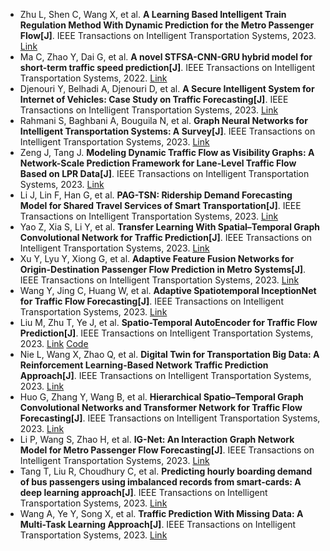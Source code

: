 * Zhu L, Shen C, Wang X, et al. <b>A Learning Based Intelligent Train Regulation Method With Dynamic Prediction for the Metro Passenger Flow[J]</b>. IEEE Transactions on Intelligent Transportation Systems, 2023. [Link](https://ieeexplore.ieee.org/abstract/document/10004201/)
* Ma C, Zhao Y, Dai G, et al. <b>A novel STFSA-CNN-GRU hybrid model for short-term traffic speed prediction[J]</b>. IEEE Transactions on Intelligent Transportation Systems, 2022. [Link](https://ieeexplore.ieee.org/abstract/document/9701439/)
* Djenouri Y, Belhadi A, Djenouri D, et al. <b>A Secure Intelligent System for Internet of Vehicles: Case Study on Traffic Forecasting[J]</b>. IEEE Transactions on Intelligent Transportation Systems, 2023. [Link](https://ieeexplore.ieee.org/abstract/document/10054349/)
* Rahmani S, Baghbani A, Bouguila N, et al. <b>Graph Neural Networks for Intelligent Transportation Systems: A Survey[J]</b>. IEEE Transactions on Intelligent Transportation Systems, 2023. [Link](https://ieeexplore.ieee.org/abstract/document/10077454/)
* Zeng J, Tang J. <b>Modeling Dynamic Traffic Flow as Visibility Graphs: A Network-Scale Prediction Framework for Lane-Level Traffic Flow Based on LPR Data[J]</b>. IEEE Transactions on Intelligent Transportation Systems, 2023. [Link](https://ieeexplore.ieee.org/abstract/document/10004214/)
* Li J, Lin F, Han G, et al. <b>PAG-TSN: Ridership Demand Forecasting Model for Shared Travel Services of Smart Transportation[J]</b>. IEEE Transactions on Intelligent Transportation Systems, 2023. [Link](https://ieeexplore.ieee.org/abstract/document/10058744/)
* Yao Z, Xia S, Li Y, et al. <b>Transfer Learning With Spatial–Temporal Graph Convolutional Network for Traffic Prediction[J]</b>. IEEE Transactions on Intelligent Transportation Systems, 2023. [Link](https://ieeexplore.ieee.org/abstract/document/10063166/)
* Xu Y, Lyu Y, Xiong G, et al. <b>Adaptive Feature Fusion Networks for Origin-Destination Passenger Flow Prediction in Metro Systems[J]</b>. IEEE Transactions on Intelligent Transportation Systems, 2023. [Link](https://ieeexplore.ieee.org/abstract/document/10026633/)
* Wang Y, Jing C, Huang W, et al. <b>Adaptive Spatiotemporal InceptionNet for Traffic Flow Forecasting[J]</b>. IEEE Transactions on Intelligent Transportation Systems, 2023. [Link](https://ieeexplore.ieee.org/abstract/document/10032279/)
* Liu M, Zhu T, Ye J, et al. <b>Spatio-Temporal AutoEncoder for Traffic Flow Prediction[J]</b>. IEEE Transactions on Intelligent Transportation Systems, 2023. [Link](https://ieeexplore.ieee.org/abstract/document/10046396/) [Code](https://github.com/LMZZML/ST-AE)
* Nie L, Wang X, Zhao Q, et al. <b>Digital Twin for Transportation Big Data: A Reinforcement Learning-Based Network Traffic Prediction Approach[J]</b>. IEEE Transactions on Intelligent Transportation Systems, 2023. [Link](https://ieeexplore.ieee.org/abstract/document/10021249/)
* Huo G, Zhang Y, Wang B, et al. <b>Hierarchical Spatio–Temporal Graph Convolutional Networks and Transformer Network for Traffic Flow Forecasting[J]</b>. IEEE Transactions on Intelligent Transportation Systems, 2023. [Link](https://ieeexplore.ieee.org/abstract/document/10012451/)
* Li P, Wang S, Zhao H, et al. <b>IG-Net: An Interaction Graph Network Model for Metro Passenger Flow Forecasting[J]</b>. IEEE Transactions on Intelligent Transportation Systems, 2023. [Link](https://ieeexplore.ieee.org/abstract/document/10021215/)
* Tang T, Liu R, Choudhury C, et al. <b>Predicting hourly boarding demand of bus passengers using imbalanced records from smart-cards: A deep learning approach[J]</b>. IEEE Transactions on Intelligent Transportation Systems, 2023. [Link](https://ieeexplore.ieee.org/abstract/document/10024394/)
* Wang A, Ye Y, Song X, et al. <b>Traffic Prediction With Missing Data: A Multi-Task Learning Approach[J]</b>. IEEE Transactions on Intelligent Transportation Systems, 2023. [Link](https://ieeexplore.ieee.org/abstract/document/10012030/)
